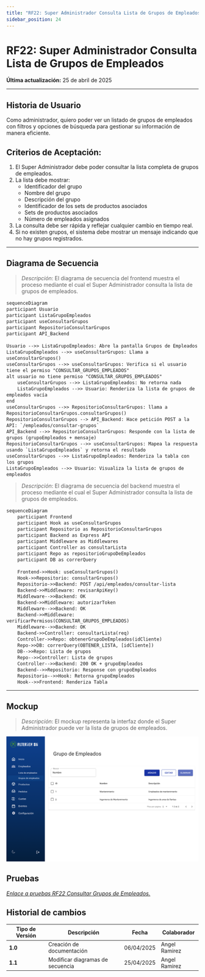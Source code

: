 ```yaml
---
title: "RF22: Super Administrador Consulta Lista de Grupos de Empleados"
sidebar_position: 24
---
```


# RF22: Super Administrador Consulta Lista de Grupos de Empleados

**Última actualización:** 25 de abril de 2025

---

## Historia de Usuario

Como administrador, quiero poder ver un listado de grupos de empleados con filtros y opciones de búsqueda para gestionar su información de manera eficiente.

## **Criterios de Aceptación:**

1. El Super Administrador debe poder consultar la lista completa de grupos de empleados.
2. La lista debe mostrar:
   - Identificador del grupo
   - Nombre del grupo
   - Descripción del grupo
   - Identificador de los sets de productos asociados
   - Sets de productos asociados
   - Número de empleados asignados
3. La consulta debe ser rápida y reflejar cualquier cambio en tiempo real.
4. Si no existen grupos, el sistema debe mostrar un mensaje indicando que no hay grupos registrados.

---

## **Diagrama de Secuencia**

> _Descripción_: El diagrama de secuencia del frontend muestra el proceso mediante el cual el Super Administrador consulta la lista de grupos de empleados.

```mermaid
sequenceDiagram
participant Usuario
participant ListaGrupoEmpleados
participant useConsultarGrupos
participant RepositorioConsultarGrupos
participant API_Backend

Usuario -->> ListaGrupoEmpleados: Abre la pantalla Grupos de Empleados
ListaGrupoEmpleados -->> useConsultarGrupos: Llama a useConsultarGrupos()
useConsultarGrupos -->> useConsultarGrupos: Verifica si el usuario tiene el permiso "CONSULTAR_GRUPOS_EMPLEADOS"
alt usuario no tiene permiso "CONSULTAR_GRUPOS_EMPLEADOS"
    useConsultarGrupos -->> ListaGrupoEmpleados: No retorna nada
    ListaGrupoEmpleados -->> Usuario: Renderiza la lista de grupos de empleados vacía
end
useConsultarGrupos -->> RepositorioConsultarGrupos: llama a RepositorioConsultarGrupos.consultarGrupos()
RepositorioConsultarGrupos --> API_Backend: Hace petición POST a la API: `/empleados/consultar-grupos`
API_Backend -->> RepositorioConsultarGrupos: Responde con la lista de grupos (grupoEmpleados + mensaje)
RepositorioConsultarGrupos -->> useConsultarGrupos: Mapea la respuesta usando `ListaGrupoEmpleados` y retorna el resultado
useConsultarGrupos -->> ListaGrupoEmpleados: Renderiza la tabla con los grupos
ListaGrupoEmpleados -->> Usuario: Visualiza la lista de grupos de empleados
```

> _Descripción_: El diagrama de secuencia del backend muestra el proceso mediante el cual el Super Administrador consulta la lista de grupos de empleados.

```mermaid
sequenceDiagram
    participant Frontend
    participant Hook as useConsultarGrupos
    participant Repositorio as RepositorioConsultarGrupos
    participant Backend as Express API
    participant Middleware as Middlewares
    participant Controller as consultarLista
    participant Repo as repositorioGrupoDeEmpleados
    participant DB as correrQuery

    Frontend->>Hook: useConsultarGrupos()
    Hook->>Repositorio: consultarGrupos()
    Repositorio->>Backend: POST /api/empleados/consultar-lista
    Backend->>Middleware: revisarApiKey()
    Middleware-->>Backend: OK
    Backend->>Middleware: autorizarToken
    Middleware-->>Backend: OK
    Backend->>Middleware: verificarPermisos(CONSULTAR_GRUPOS_EMPLEADOS)
    Middleware-->>Backend: OK
    Backend->>Controller: consultarLista(req)
    Controller->>Repo: obtenerGrupoDeEmpleados(idCliente)
    Repo->>DB: correrQuery(OBTENER_LISTA, [idCliente])
    DB-->>Repo: Lista de grupos
    Repo-->>Controller: Lista de grupos
    Controller-->>Backend: 200 OK + grupoEmpleados
    Backend-->>Repositorio: Response con grupoEmpleados
    Repositorio-->>Hook: Retorna grupoEmpleados
    Hook-->>Frontend: Renderiza Tabla
```

---

## **Mockup**

> _Descripción_: El mockup representa la interfaz donde el Super Administrador puede ver la lista de grupos de empleados.

![alt text](mockupConsultarGrupoEmpleados.png)

## **Pruebas**

_<u>[Enlace a pruebas RF22 Consultar Grupos de Empleados.](https://docs.google.com/spreadsheets/d/1NLGwGrGA5PVOEzLaqxa8Ts1D_Ng3QzzqNKWJYUzxD-M/edit?gid=491705582#gid=491705582)</u>_

## Historial de cambios

| **Tipo de Versión** | **Descripción**                  | **Fecha**  | **Colaborador** |
| ------------------- | -------------------------------- | ---------- | --------------- |
| **1.0**             | Creación de documentación        | 06/04/2025 | Angel Ramirez   |
| **1.1**             | Modificar diagramas de secuencia | 25/04/2025 | Angel Ramirez   |
